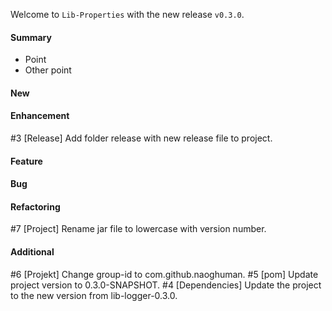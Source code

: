 Welcome to `Lib-Properties` with the new release `v0.3.0`.



#### Summary
* Point
* Other point



#### New



#### Enhancement
#3 [Release] Add folder release with new release file to project.



#### Feature



#### Bug



#### Refactoring
#7 [Project] Rename jar file to lowercase with version number.



#### Additional



[//]: # (Issues which will be integrated in this release)
#6 [Projekt] Change group-id to com.github.naoghuman.
#5 [pom] Update project version to 0.3.0-SNAPSHOT.
#4 [Dependencies] Update the project to the new version from lib-logger-0.3.0.
